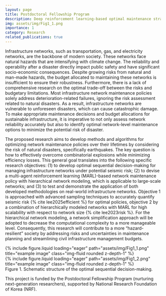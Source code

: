 ```yaml
---
layout: page
title: Postdoctoral Fellowship Program
description: Deep reinforcement learning-based optimal maintenance strategy for large-scale infrastructure networks under seismic risk
img: assets/img/Fig1_1.png
importance: 1
category: Research
related_publications: true
---
```


Infrastructure networks, such as transportation, gas, and electricity networks, are the backbone of modern society. These networks face natural hazards that are intensifying with climate change. The reliability and operability after a disaster directly impact public safety and have significant socio-economic consequences. Despite growing risks from natural and man-made hazards, the budget allocated to maintaining these networks is insufficient to ensure their robustness. Furthermore, there is a lack of comprehensive research on the optimal trade-off between the risks and budgetary limitations. Most infrastructure network maintenance policies solely address deterioration-related failures, ignoring the risk assessment related to natural disasters. As a result, infrastructure networks are vulnerable to unforeseen disasters, which can cause catastrophic damage. To make appropriate maintenance decisions and budget allocations for sustainable infrastructure, it is imperative to not only assess network reliability accurately but also to identify optimal network-level maintenance options to minimize the potential risk of disaster.

The proposed research aims to develop methods and algorithms for optimizing network maintenance policies over their lifetimes by considering the risk of natural disasters, specifically earthquakes. The key question is how to effectively overcome combinatorial explosions while minimizing efficiency losses. This general goal translates into the following specific research objectives: (1) to develop optimal sequential decision-making for managing infrastructure networks under potential seismic risk; (2) to devise a multi-agent reinforcement learning (MARL)-based network maintenance policy with hierarchical network modeling, which is applicable to large-scale networks; and (3) to test and demonstrate the application of both developed methodologies on real-world infrastructure networks. Objective 1 is approached with advanced sampling techniques to accurately quantify seismic risk {% cite lee2025efficient %} for optimal policies, objective 2 by a combination of hierarchically modeled networks with MARL for high scalability with respect to network size {% cite lee2023risk %}. For the hierarchical network modeling, a network simplification approach will be adopted to decrease the computational complexity to a more manageable level. Consequently, this research will contribute to a more “hazard-resilient” society by addressing risks and uncertainties in maintenance planning and streamlining civil infrastructure management budgets.

<div class="row">
    <div class="col-sm mt-3 mt-md-0">
        {% include figure.liquid loading="eager" path="assets/img/Fig1_1.png" title="example image" class="img-fluid rounded z-depth-1" %}
    </div>
    <div class="col-sm mt-3 mt-md-0">
        {% include figure.liquid loading="eager" path="assets/img/Fig1_2.png" title="example image" class="img-fluid rounded z-depth-1" %}
    </div>
</div>
<div class="caption">
    Figure 1. Schematic structure of the optimal sequential decision-making.
</div>

This project is funded by the Postdoctoral Fellowship Program (nurturing next-generation researchers), supported by National Research Foundation of Korea (NRF).
